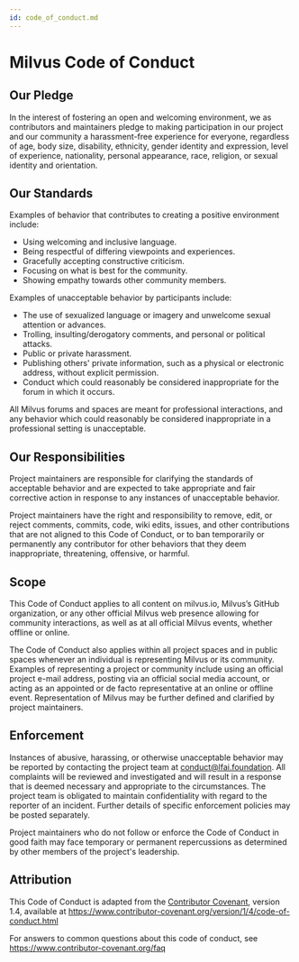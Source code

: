 ```yaml
---
id: code_of_conduct.md
---
```

# Milvus Code of Conduct

## Our Pledge
In the interest of fostering an open and welcoming environment, we as contributors and maintainers pledge to making participation in our project and our community a harassment-free experience for everyone, regardless of age, body size, disability, ethnicity, gender identity and expression, level of experience, nationality, personal appearance, race, religion, or sexual identity and orientation.

## Our Standards

Examples of behavior that contributes to creating a positive environment include:

-   Using welcoming and inclusive language.
-   Being respectful of differing viewpoints and experiences.
-   Gracefully accepting constructive criticism.
-   Focusing on what is best for the community.
-   Showing empathy towards other community members.

Examples of unacceptable behavior by participants include:

-   The use of sexualized language or imagery and unwelcome sexual attention or advances.
-   Trolling, insulting/derogatory comments, and personal or political attacks.
-   Public or private harassment.
-   Publishing others' private information, such as a physical or electronic address, without explicit permission.
-   Conduct which could reasonably be considered inappropriate for the forum in which it occurs.

All Milvus forums and spaces are meant for professional interactions, and any behavior which could reasonably be considered inappropriate in a professional setting is unacceptable.

## Our Responsibilities

Project maintainers are responsible for clarifying the standards of acceptable behavior and are expected to take appropriate and fair corrective action in response to any instances of unacceptable behavior.

Project maintainers have the right and responsibility to remove, edit, or reject comments, commits, code, wiki edits, issues, and other contributions that are not aligned to this Code of Conduct, or to ban temporarily or permanently any contributor for other behaviors that they deem inappropriate, threatening, offensive, or harmful.

## Scope

This Code of Conduct applies to all content on milvus.io, Milvus’s GitHub organization, or any other official Milvus web presence allowing for community interactions, as well as at all official Milvus events, whether offline or online.

The Code of Conduct also applies within all project spaces and in public spaces whenever an individual is representing Milvus or its community. Examples of representing a project or community include using an official project e-mail address, posting via an official social media account, or acting as an appointed or de facto representative at an online or offline event. Representation of Milvus may be further defined and clarified by project maintainers.

## Enforcement

Instances of abusive, harassing, or otherwise unacceptable behavior may be reported by contacting the project team at conduct@lfai.foundation. All complaints will be reviewed and investigated and will result in a response that is deemed necessary and appropriate to the circumstances. The project team is obligated to maintain confidentiality with regard to the reporter of an incident. Further details of specific enforcement policies may be posted separately.

Project maintainers who do not follow or enforce the Code of Conduct in good faith may face temporary or permanent repercussions as determined by other members of the project's leadership.

## Attribution

This Code of Conduct is adapted from the [Contributor Covenant](https://www.contributor-covenant.org/), version 1.4, available at https://www.contributor-covenant.org/version/1/4/code-of-conduct.html

For answers to common questions about this code of conduct, see https://www.contributor-covenant.org/faq


